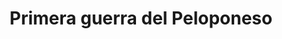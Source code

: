 ﻿---
title: "Primera guerra del Peloponeso"
permalink: periodes_32.html
layout: periode
dataInici: -460
dataFi: -445
sidebar: periodes
pares:
  - 86:
    title: "Guerras del Peloponeso"
    dataInici: "(-460)"
    dataFi: "(-413)"

fills:
  - 33:
    title: "Batalla de Tanagra"
    dataInici: "(-457)"

jocsPrincipals:
jocsEscenaris:
jocsEpoca:
jocsEpocaEscenaris:
---

